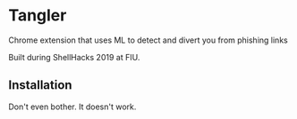 # Tangler
Chrome extension that uses ML to detect and divert you from phishing links

Built during ShellHacks 2019 at FIU. 

## Installation
Don't even bother. It doesn't work. 
